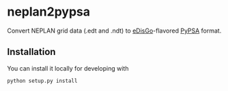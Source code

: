 # neplan2pypsa

Convert NEPLAN grid data (.edt and .ndt) to [eDisGo](https://edisgo.readthedocs.io/en/dev/)-flavored 
[PyPSA](http://www.pypsa.org/doc/index.html) format.

## Installation

You can install it locally for developing with

    python setup.py install
    